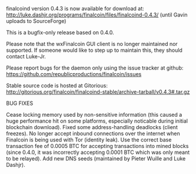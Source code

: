 finalcoind version 0.4.3 is now available for download at:
http://luke.dashjr.org/programs/finalcoin/files/finalcoind-0.4.3/ (until Gavin uploads to SourceForge)

This is a bugfix-only release based on 0.4.0.

Please note that the wxFinalcoin GUI client is no longer maintained nor supported. If someone would like to step up to maintain this, they should contact Luke-Jr.

Please report bugs for the daemon only using the issue tracker at github:
https://github.com/republicproductions/finalcoin/issues

Stable source code is hosted at Gitorious:
http://gitorious.org/finalcoin/finalcoind-stable/archive-tarball/v0.4.3#.tar.gz

BUG FIXES

Cease locking memory used by non-sensitive information (this caused a huge performance hit on some platforms, especially noticable during initial blockchain download).
Fixed some address-handling deadlocks (client freezes).
No longer accept inbound connections over the internet when Finalcoin is being used with Tor (identity leak).
Use the correct base transaction fee of 0.0005 BTC for accepting transactions into mined blocks (since 0.4.0, it was incorrectly accepting 0.0001 BTC which was only meant to be relayed).
Add new DNS seeds (maintained by Pieter Wuille and Luke Dashjr).

